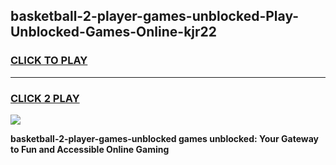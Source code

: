 
## basketball-2-player-games-unblocked-Play-Unblocked-Games-Online-kjr22
<h3>
<a href="https://premium76.site?title=basketball-2-player-games-unblocked&ref=25A">CLICK TO PLAY</a></h3>
<hr>

<h3>
<a href="https://premium76.site?title=basketball-2-player-games-unblocked&ref=25A">CLICK 2 PLAY</a>
  
</h3>

<a href="https://premium76.site?title=basketball-2-player-games-unblocked&ref=25A"><img src="https://clearcache.store/games.png"></a>


**basketball-2-player-games-unblocked games unblocked: Your Gateway to Fun and Accessible Online Gaming**
